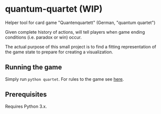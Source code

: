# quantum-quartet (WIP)

Helper tool for card game "Quantenquartett" (German, "quantum quartet")

Given complete history of actions, will tell players when game ending conditions (i.e. paradox or win) occur.

The actual purpose of this small project is to find a fitting representation of the game state to prepare for creating a visualization.

## Running the game
Simply run `python quartet`. For rules to the game see [here](rules.txt).

## Prerequisites
Requires Python 3.x.
